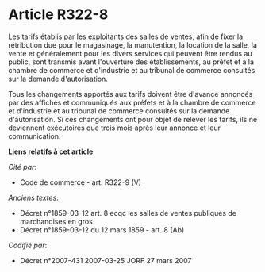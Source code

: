 # Article R322-8

Les tarifs établis par les exploitants des salles de ventes, afin de fixer la rétribution due pour le magasinage, la
manutention, la location de la salle, la vente et généralement pour les divers services qui peuvent être rendus au public,
sont transmis avant l'ouverture des établissements, au préfet et à la chambre de commerce et d'industrie et au tribunal de
commerce consultés sur la demande d'autorisation.

Tous les changements apportés aux tarifs doivent être d'avance annoncés par des affiches et communiqués aux préfets et à la
chambre de commerce et d'industrie et au tribunal de commerce consultés sur la demande d'autorisation. Si ces changements ont
pour objet de relever les tarifs, ils ne deviennent exécutoires que trois mois après leur annonce et leur communication.

**Liens relatifs à cet article**

_Cité par_:

  - Code de commerce - art. R322-9 (V)

_Anciens textes_:

  - Décret n°1859-03-12 art. 8 ecqc les salles de ventes publiques de marchandises en gros
  - Décret n°1859-03-12 du 12 mars 1859 - art. 8 (Ab)

_Codifié par_:

  - Décret n°2007-431 2007-03-25 JORF 27 mars 2007
